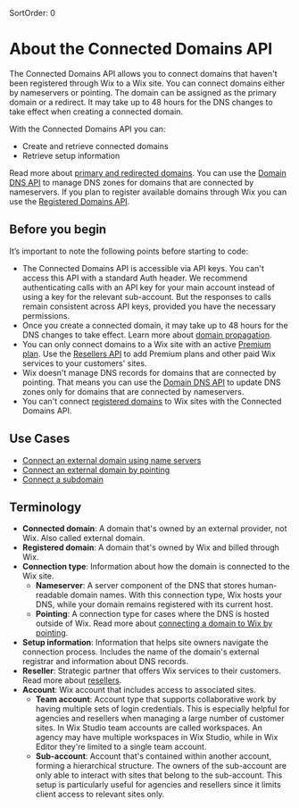 SortOrder: 0
# About the Connected Domains API

The Connected Domains API allows you to connect domains that haven't been
registered through Wix to a Wix site. You can connect domains either by
nameservers or pointing. The domain can be assigned as the primary
domain or a redirect. It may take up to 48 hours for the DNS changes to take
effect when creating a connected domain.

With the Connected Domains API you can:

+ Create and retrieve connected domains
+ Retrieve setup information

Read more about
[primary and redirected domains](https://support.wix.com/en/article/switching-your-primary-and-redirected-domains).
You can use the [Domain DNS API](https://dev.wix.com/docs/rest/api-reference/account-level-apis/domain-dns/introduction)
to manage DNS zones for domains that are connected by nameservers. If you plan
to register available domains through Wix you can use the
[Registered Domains API](https://dev.wix.com/docs/rest/api-reference/account-level-apis/registered-domains/introduction).

## Before you begin

It’s important to note the following points before starting to code:

+ The Connected Domains API is accessible via API keys. You can't access this
  API with a standard Auth header. We recommend authenticating calls with an
  API key for your main account instead of using a key for the relevant
  sub-account. But the responses to calls remain consistent across API
  keys, provided you have the necessary permissions.
+ Once you create a connected domain, it may take up to 48 hours for the DNS
  changes to take effect. Learn more about [domain propagation](https://support.wix.com/en/article/about-domain-propagation).
+ You can only connect domains to a Wix site with an active
  [Premium plan](https://support.wix.com/en/article/upgrading-your-site-to-premium-3066683).
  Use the [Resellers API](https://dev.wix.com/docs/rest/api-reference/account-level-apis/resellers/introduction)
  to add Premium plans and other paid Wix services to your customers' sites.
+ Wix doesn't manage DNS records for domains that are connected by pointing.
  That means you can use the [Domain DNS API](https://dev.wix.com/docs/rest/api-reference/account-level-apis/domain-dns/introduction)
  to update DNS zones only for domains that are connected by nameservers.
+ You can't connect [registered domains](https://dev.wix.com/docs/rest/api-reference/account-level-apis/registered-domains/introduction)
  to Wix sites with the Connected Domains API.

## Use Cases

+ [Connect an external domain using name servers](https://dev.wix.com/docs/rest/api-reference/account-level-apis/connected-domains/sample-flows#connect-an-external-domain-using-name-servers)
+ [Connect an external domain by pointing](https://dev.wix.com/docs/rest/api-reference/account-level-apis/connected-domains/sample-flows#connect-an-external-domain-by-pointing)
+ [Connect a subdomain](https://dev.wix.com/docs/rest/api-reference/account-level-apis/connected-domains/sample-flows#connect-a-subdomain)

## Terminology

+ __Connected domain__: A domain that's owned by an external provider, not Wix.
  Also called external domain.
+ __Registered domain__: A domain that's owned by Wix and billed through Wix.
+ __Connection type__: Information about how the domain is connected to the Wix
  site.
  + __Nameserver__: A server component of the DNS that stores human-readable
    domain names. With this connection type, Wix hosts your DNS, while your
    domain remains registered with its current host.
  + __Pointing__: A connection type for cases where the DNS is hosted outside of
    Wix. Read more about [connecting a domain to Wix by pointing](https://support.wix.com/en/article/connecting-a-domain-to-wix-using-the-pointing-method).
+ __Setup information__: Information that helps site owners navigate the
  connection process. Includes the name of the domain's external registrar and
  information about DNS records.
+ __Reseller__: Strategic partner that offers Wix services to their customers.
  Read more about [resellers](https://dev.wix.com/docs/rest/api-reference/account-level-apis/resellers/introduction).
+ __Account__: Wix account that includes access to associated sites.
  + __Team account__: Account type that supports collaborative work by having
    multiple sets of login credentials. This is especially helpful for agencies
    and resellers when managing a large number of customer sites. In Wix Studio
    team accounts are called workspaces. An agency may have multiple workspaces
    in Wix Studio, while in Wix Editor they're limited to a single team account.
  + __Sub-account__: Account that's contained within another account, forming a
    hierarchical structure. The owners of the sub-account are only able to
    interact with sites that belong to the sub-account. This setup is
    particularly useful for agencies and resellers since it limits client access
    to relevant sites only.